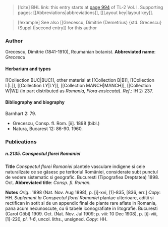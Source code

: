 > [!cite] BHL link: this entry starts at [page 994](https://www.biodiversitylibrary.org/page/33121125) of TL-2 Vol. I.
> Supporting pages: [[Abbreviations|abbreviations]], [[Layout key|layout key]].

> [!example] See also [[Grecescu, Dimitrie (Demetrius) {std. Grecescu} (Suppl.)|second entry]] for this author

### Author

Grecescu, Dimitrie (1841-1910), Roumanian botanist. 
**Abbreviated name**: *Grecescu*

#### Herbarium and types

[[Collection BUC|BUC]], other material at [[Collection B|B]], [[Collection L|L]], [[Collection LY|LY]], [[Collection MANCH|MANCH]], [[Collection W|W]] (in part distributed as *Romania, Flora exsiccata*).
*Ref*.: IH 2: 237.

#### Bibliography and biography

Barnhart 2: 79.
- Grecescu, Consp. fl. Rom. \[ii\]. 1898 (bibl.)
- Natura, Bucarest 12: 86-90. 1960.

### Publications

##### n.2135. Conspectul florei Romaniei

**Title**
*Conspectul florei Romaniei* plantele vasculare indigene si cele naturalízate ce se gǎsesc pe teritoriul României, considerate subt punctul de vedere sistematic si geografic. Bucuresti (Tipografiea Dreptatea) 1898. Oct.
**Abbreviated title**: *Consp. fl. Roman.*

**Notes**
*Orig*.: 1898 (Nat. Nov. Aug 1898), p. \[i\]-xvi, \[1\]-835, \[836, err.\] *Copy*: HH.
*Suplement la Conspectul florei Romaniei* plantae ulterioare, aditii si rectifican in sotit si de un appendix final de plante rare aflate in Romania, pana acum necunoscute, cu 6 tabele iconografiate in litografie. Bucuresti (Carol Göbl) 1909. Oct. (Nat. Nov. Jul 1909; p. viii: 10 Dec 1908), p. \[i\]-viii, \[1\]-220, *pl. 1-6*, uncol. liths., unsigned. *Copy*: HH.

